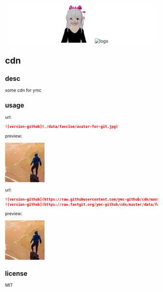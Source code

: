 <p align="center" style="background:white;">
    <img alt="logo" src="https://raw.githubusercontent.com/ymc-github/cdn/master/data/2022-11-28/favicon-128X128.png" />
    <img alt="logo" src="https://raw.fastgit.org/ymc-github/cdn/master/data/2022-11-30/favicon-128X128.png" />

</p>

# cdn

## desc

some cdn for ymc

## usage

url:
```md
![version-github](./data/favcion/avatar-for-git.jpg)
```
preview:

![version-github](./data/favcion/avatar-for-git.jpg)


url:
```md
![version-github](https://raw.githubusercontent.com/ymc-github/cdn/master/data/favcion/avatar-for-git.jpg)
![version-github](https://raw.fastgit.org/ymc-github/cdn/master/data/favcion/avatar-for-git.jpg)
```
preview:

![version-github](https://raw.githubusercontent.com/ymc-github/cdn/master/data/favcion/avatar-for-git.jpg)

## license

MIT